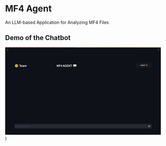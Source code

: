 # MF4 Agent
An LLM-based Application for Analyzing MF4 Files

## Demo of the Chatbot

[![Watch the video](https://github.com/ericle00/mf4agent/blob/main/assets/thumbnail.png)](https://github.com/ericle00/mf4agent/blob/main/assets/demo1.mp4))

